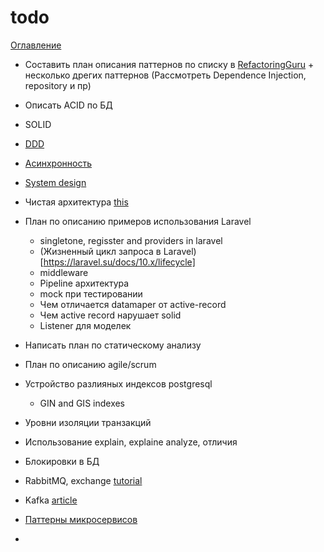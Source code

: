 todo
============
[Оглавление](../README.md)

- Составить план описания паттернов по списку в [RefactoringGuru](https://github.com/RefactoringGuru/design-patterns-php) + несколько дрегих паттернов (Рассмотреть Dependence Injection, repository и пр)
- Описать ACID по БД
- SOLID
- [DDD](https://habr.com/ru/companies/dododev/articles/489352/)
- [Асинхронность](https://habr.com/ru/companies/jugru/articles/446562/)
- [System design](https://habr.com/ru/companies/jugru/articles/446562/)
- Чистая архитектура [this](https://habr.com/ru/articles/269589/)
- План по описанию примеров использования Laravel
    + singletone, regisster and providers in laravel
    + (Жизненный цикл запроса в Laravel)[https://laravel.su/docs/10.x/lifecycle]
    + middleware
    + Pipeline архитектура
    + mock при тестировании
    + Чем отличается datamaper от active-record
    + Чем active record нарушает solid
    + Listener для моделек
- Написать план по статическому анализу
- План по описанию agile/scrum
- Устройство разлияных индексов postgresql
    + GIN and GIS indexes

- Уровни изоляции транзакций
- Использование explain, explaine analyze, отличия
- Блокировки в БД
- RabbitMQ, exchange [tutorial](https://www.rabbitmq.com/tutorials)
- Kafka [article](https://habr.com/ru/companies/itsumma/articles/416629/)
-  [Паттерны микросервисов](https://cloud.vk.com/blog/26-osnovnyh-patternov-mikroservisnoj-razrabotki)
- 